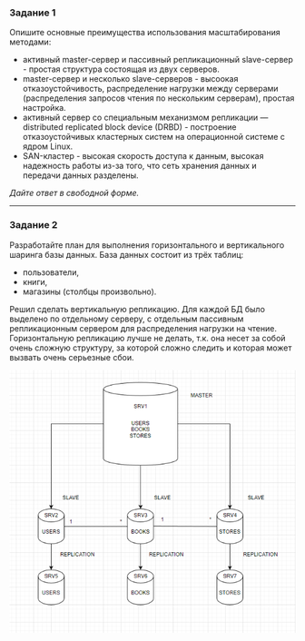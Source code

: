 ### Задание 1

Опишите основные преимущества использования масштабирования методами:

- активный master-сервер и пассивный репликационный slave-сервер - простая структура состоящая из двух серверов.
- master-сервер и несколько slave-серверов - высоокая отказоустойчивость, распределение нагрузки между серверами (распределения запросов чтения по нескольким серверам), простая настройка.
- активный сервер со специальным механизмом репликации — distributed replicated block device (DRBD) - построение отказоустойчивых кластерных систем на операционной системе с ядром Linux.
- SAN-кластер - высокая скорость доступа к данным, высокая надежность работы из-за того, что сеть хранения данных и передачи данных разделены.

*Дайте ответ в свободной форме.*

---

### Задание 2


Разработайте план для выполнения горизонтального и вертикального шаринга базы данных. База данных состоит из трёх таблиц: 

- пользователи, 
- книги, 
- магазины (столбцы произвольно). 

Решил сделать вертикальную репликацию. Для каждой БД было выделено по отдельному серверу, с отдельным пассивным репликационным сервером для распределения нагрузки на чтение. Горизонтальную репликацию лучше не делать, т.к. она несет за собой очень сложную структуру, за которой сложно следить и которая может вызвать очень серьезные сбои.

![alt text](https://github.com/Wollfik/Myrepoz/blob/main/Screenshot_3.png)
